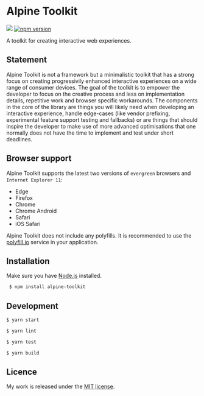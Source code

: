 # Alpine Toolkit

![](http://img.badgesize.io/TimvanScherpenzeel/alpine-toolkit/master/dist/alpine-toolkit.cjs.js.svg?compression=gzip&maxAge=60)
[![npm version](https://badge.fury.io/js/alpine-toolkit.svg)](https://badge.fury.io/js/alpine-toolkit)

A toolkit for creating interactive web experiences.

## Statement

Alpine Toolkit is not a framework but a minimalistic toolkit that has a strong focus on creating progressivily enhanced interactive experiences on a wide range of consumer devices. The goal of the toolkit is to empower the developer to focus on the creative process and less on implementation details, repetitive work and browser specific workarounds. The components in the core of the library are things you will likely need when developing an interactive experience, handle edge-cases (like vendor prefixing, experimental feature support testing and fallbacks) or are things that should inspire the developer to make use of more advanced optimisations that one normally does not have the time to implement and test under short deadlines.

## Browser support

Alpine Toolkit supports the latest two versions of `evergreen` browsers and `Internet Explorer 11`:

- Edge
- Firefox
- Chrome
- Chrome Android
- Safari
- iOS Safari

Alpine Toolkit does not include any polyfills. It is recommended to use the [polyfill.io](https://polyfill.io/v3/) service in your application.

## Installation

Make sure you have [Node.js](http://nodejs.org/) installed.

```sh
 $ npm install alpine-toolkit
```

## Development

```sh
$ yarn start

$ yarn lint

$ yarn test

$ yarn build
```

## Licence

My work is released under the [MIT license](https://raw.githubusercontent.com/TimvanScherpenzeel/alpine-toolkit/master/LICENSE).
